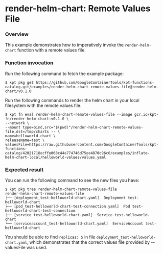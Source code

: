 # render-helm-chart: Remote Values File

### Overview

This example demonstrates how to imperatively invoke the `render-helm-chart`
function with a remote values file.

### Function invocation

Run the following command to fetch the example package:

```shell
$ kpt pkg get https://github.com/GoogleContainerTools/kpt-functions-catalog.git/examples/render-helm-chart-remote-values-file@render-helm-chart/v0.1.0
```

Run the following commands to render the helm chart in your local
filesystem with the remote values file.

```shell
$ kpt fn eval render-helm-chart-remote-values-file --image gcr.io/kpt-fn/render-helm-chart:v0.1.0 \
--network \
--mount type=bind,src="$(pwd)"/render-helm-chart-remote-values-file,dst=/tmp/charts -- \
name=helloworld-chart \
releaseName=test \
valuesFile=https://raw.githubusercontent.com/GoogleContainerTools/kpt-functions-catalog/42021718ecffe068c44e774746d75ee4870c96c6/examples/inflate-helm-chart-local/helloworld-values/values.yaml
```

### Expected result

You can run the following command to see the new files you have:

```shell
$ kpt pkg tree render-helm-chart-remote-values-file
render-helm-chart-remote-values-file
├── [deployment_test-helloworld-chart.yaml]  Deployment test-helloworld-chart
├── [pod_test-helloworld-chart-test-connection.yaml]  Pod test-helloworld-chart-test-connection
├── [service_test-helloworld-chart.yaml]  Service test-helloworld-chart
└── [serviceaccount_test-helloworld-chart.yaml]  ServiceAccount test-helloworld-chart
```

You should be able to find `replicas: 5` in
file `deployment_test-helloworld-chart.yaml`, which demonstrates that
the correct values file provided by --valuesFile was used.
